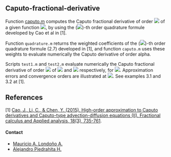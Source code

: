 ## Caputo-fractional-derivative

Function [caputo.m](caputo.m) computes the Caputo fractional derivative of order <img src="https://render.githubusercontent.com/render/math?math=0<\alpha<1"> of a given function <img src="https://render.githubusercontent.com/render/math?math=f\in C^4[0,T]">, by using the (<img src="https://render.githubusercontent.com/render/math?math=4 - \alpha">)-th order quadrature formule developed by Cao et al in [1].

Function `quadrature.m` returns the weighted coefficients of the (<img src="https://render.githubusercontent.com/render/math?math=4 - \alpha">)-th order quadrature formule (2.7) developed in [1], and function `caputo.m` uses these weights to evaluate numerically the Caputo derivative of order alpha.

Scripts `test1.m` and `test2.m` evaluate numerically the Caputo fractional derivative of order <img src="https://render.githubusercontent.com/render/math?math=\alpha">  of <img src="https://render.githubusercontent.com/render/math?math=f(t)=t^4"> and <img src="https://render.githubusercontent.com/render/math?math=f(t)=e^{2t}"> respectively, for <img src="https://render.githubusercontent.com/render/math?math=t\in [0,T]">. Approximation errors and convergence orders are illustrated at <img src="https://render.githubusercontent.com/render/math?math=T=1">. See examples 3.1 and 3.2 at [1].

## References

[1] [Cao, J., Li, C., & Chen, Y. (2015). High-order approximation to Caputo derivatives and Caputo-type advection-diffusion equations (II). Fractional calculus and  Applied analysis, 18(3), 735-761](https://www.degruyter.com/document/doi/10.1515/fca-2015-0045/html).

#### Contact

- [Mauricio A. Londoño A.](alejandro.londono@udea.edu.co)
- [Alejandro Piedrahita H.](alejandro.piedrahita@udea.edu.co)
